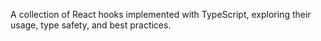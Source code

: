 A collection of React hooks implemented with TypeScript, exploring their usage, type safety, and best practices.